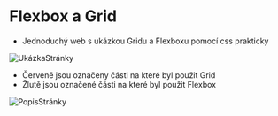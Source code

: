 # Flexbox a Grid 
- Jednoduchý web s ukázkou Gridu a Flexboxu pomocí css prakticky

![UkázkaStránky](Stránka.jpg)

- Červeně jsou označeny části na které byl použit Grid
- Žlutě jsou označené části na které byl použit Flexbox

![PopisStránky](StránkaSPopisem.jpg)
